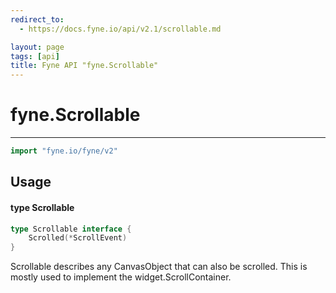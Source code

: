 ```yaml
---
redirect_to:
  - https://docs.fyne.io/api/v2.1/scrollable.md

layout: page
tags: [api]
title: Fyne API "fyne.Scrollable"
---
```



# fyne.Scrollable
---
```go
import "fyne.io/fyne/v2"
```

## Usage

#### type Scrollable

```go
type Scrollable interface {
	Scrolled(*ScrollEvent)
}
```

Scrollable describes any CanvasObject that can also be scrolled. This is mostly used to implement the widget.ScrollContainer.
